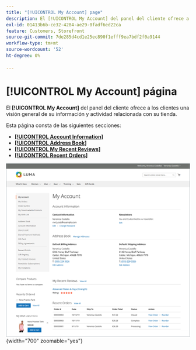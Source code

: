 ```yaml
---
title: "[!UICONTROL My Account] page"
description: El [!UICONTROL My Account] del panel del cliente ofrece a los clientes una visión general de su información y actividad relacionada con su tienda.
exl-id: 01413b6b-ce32-4284-ae29-0fadf6ed22ca
feature: Customers, Storefront
source-git-commit: 7de285d4cd1e25ec890f1efff9ea7bdf2f0a9144
workflow-type: tm+mt
source-wordcount: '52'
ht-degree: 0%

---
```


# [!UICONTROL My Account] página

El **[!UICONTROL My Account]** del panel del cliente ofrece a los clientes una visión general de su información y actividad relacionada con su tienda.

Esta página consta de las siguientes secciones:

* [**[!UICONTROL Account Information]**](../customers/account-dashboard-account-information.md)
* [**[!UICONTROL Address Book]**](../customers/account-dashboard-address-book.md)
* [**[!UICONTROL My Recent Reviews]**](../merchandising-promotions/product-reviews.md#product-reviews-on-the-storefront)
* [**[!UICONTROL Recent Orders]**](../stores-purchase/orders-storefront.md#view-recently-ordered-products)

![Página Mi cuenta en la tienda](assets/account-dashboard-my-account.png){width="700" zoomable="yes"}
